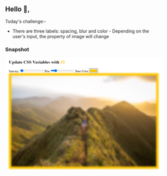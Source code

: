 ## Hello 👋,

Today's challenge:-

- There are three labels: spacing, blur and color - Depending on the user's input, the property of image will change

### Snapshot

![](./snapShot.png)
